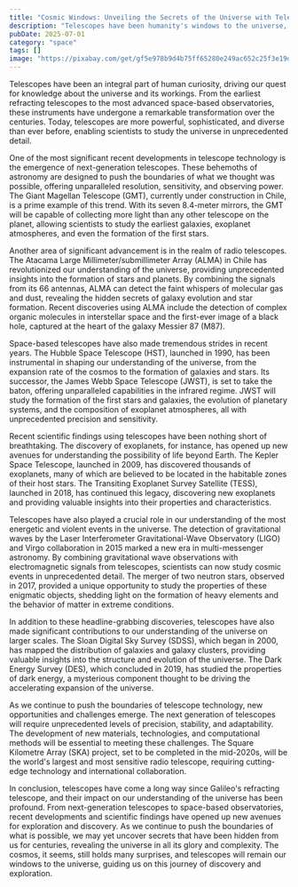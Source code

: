 ```yaml
---
title: "Cosmic Windows: Unveiling the Secrets of the Universe with Telescopes"
description: "Telescopes have been humanity's windows to the universe, allowing us to gaze upon the cosmos and unravel its mysteries. From ancient refracting telescopes to modern radio and space-based observatories, telescopes have undergone significant transformations over the centuries. This article delves into the recent developments and scientific findings in telescope technology, exploring how they are helping us better understand the universe and its many enigmas."
pubDate: 2025-07-01
category: "space"
tags: []
image: "https://pixabay.com/get/gf5e978b9d4b75ff65280e249ac652c25f3e19dcb3a16c1ab5a68887907814e3b18ea314ca6070031f2ce19c34f37299ab202da8837fc2be267e4779eabd65a21_640.jpg"
---
```


Telescopes have been an integral part of human curiosity, driving our quest for knowledge about the universe and its workings. From the earliest refracting telescopes to the most advanced space-based observatories, these instruments have undergone a remarkable transformation over the centuries. Today, telescopes are more powerful, sophisticated, and diverse than ever before, enabling scientists to study the universe in unprecedented detail.

One of the most significant recent developments in telescope technology is the emergence of next-generation telescopes. These behemoths of astronomy are designed to push the boundaries of what we thought was possible, offering unparalleled resolution, sensitivity, and observing power. The Giant Magellan Telescope (GMT), currently under construction in Chile, is a prime example of this trend. With its seven 8.4-meter mirrors, the GMT will be capable of collecting more light than any other telescope on the planet, allowing scientists to study the earliest galaxies, exoplanet atmospheres, and even the formation of the first stars.

Another area of significant advancement is in the realm of radio telescopes. The Atacama Large Millimeter/submillimeter Array (ALMA) in Chile has revolutionized our understanding of the universe, providing unprecedented insights into the formation of stars and planets. By combining the signals from its 66 antennas, ALMA can detect the faint whispers of molecular gas and dust, revealing the hidden secrets of galaxy evolution and star formation. Recent discoveries using ALMA include the detection of complex organic molecules in interstellar space and the first-ever image of a black hole, captured at the heart of the galaxy Messier 87 (M87).

Space-based telescopes have also made tremendous strides in recent years. The Hubble Space Telescope (HST), launched in 1990, has been instrumental in shaping our understanding of the universe, from the expansion rate of the cosmos to the formation of galaxies and stars. Its successor, the James Webb Space Telescope (JWST), is set to take the baton, offering unparalleled capabilities in the infrared regime. JWST will study the formation of the first stars and galaxies, the evolution of planetary systems, and the composition of exoplanet atmospheres, all with unprecedented precision and sensitivity.

Recent scientific findings using telescopes have been nothing short of breathtaking. The discovery of exoplanets, for instance, has opened up new avenues for understanding the possibility of life beyond Earth. The Kepler Space Telescope, launched in 2009, has discovered thousands of exoplanets, many of which are believed to be located in the habitable zones of their host stars. The Transiting Exoplanet Survey Satellite (TESS), launched in 2018, has continued this legacy, discovering new exoplanets and providing valuable insights into their properties and characteristics.

Telescopes have also played a crucial role in our understanding of the most energetic and violent events in the universe. The detection of gravitational waves by the Laser Interferometer Gravitational-Wave Observatory (LIGO) and Virgo collaboration in 2015 marked a new era in multi-messenger astronomy. By combining gravitational wave observations with electromagnetic signals from telescopes, scientists can now study cosmic events in unprecedented detail. The merger of two neutron stars, observed in 2017, provided a unique opportunity to study the properties of these enigmatic objects, shedding light on the formation of heavy elements and the behavior of matter in extreme conditions.

In addition to these headline-grabbing discoveries, telescopes have also made significant contributions to our understanding of the universe on larger scales. The Sloan Digital Sky Survey (SDSS), which began in 2000, has mapped the distribution of galaxies and galaxy clusters, providing valuable insights into the structure and evolution of the universe. The Dark Energy Survey (DES), which concluded in 2019, has studied the properties of dark energy, a mysterious component thought to be driving the accelerating expansion of the universe.

As we continue to push the boundaries of telescope technology, new opportunities and challenges emerge. The next generation of telescopes will require unprecedented levels of precision, stability, and adaptability. The development of new materials, technologies, and computational methods will be essential to meeting these challenges. The Square Kilometre Array (SKA) project, set to be completed in the mid-2020s, will be the world's largest and most sensitive radio telescope, requiring cutting-edge technology and international collaboration.

In conclusion, telescopes have come a long way since Galileo's refracting telescope, and their impact on our understanding of the universe has been profound. From next-generation telescopes to space-based observatories, recent developments and scientific findings have opened up new avenues for exploration and discovery. As we continue to push the boundaries of what is possible, we may yet uncover secrets that have been hidden from us for centuries, revealing the universe in all its glory and complexity. The cosmos, it seems, still holds many surprises, and telescopes will remain our windows to the universe, guiding us on this journey of discovery and exploration.